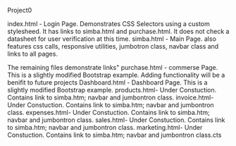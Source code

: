 Project0

index.html - Login Page. Demonstrates CSS Selectors using a custom stylesheed. It has links to simba.html and purchase.html. 
It does not check a datasheet for user verification at this time.
simba.html - Main Page. also features css calls, responsive utilities, jumbotron class, navbar class and links to all pages.


The remaining files demonstrate links"
purchase.html - commerse Page. This is a slightly modified Bootstrap example. Adding functionality will be a benifit to future projects
Dashboard.html - Dashboard Page. This is a slightly modified Bootstrap example.
products.html- Under Constuction. Contains link to simba.htm; navbar and jumbontron class.
invoice.html- Under Constuction. Contains link to simba.htm; navbar and jumbontron class.
expenses.html- Under Constuction. Contains link to simba.htm; navbar and jumbontron class. 
sales.html- Under Constuction. Contains link to simba.htm; navbar and jumbontron class.
marketing.html- Under Constuction. Contains link to simba.htm; navbar and jumbontron class.cts

